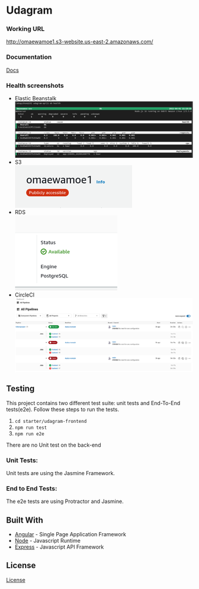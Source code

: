 # Udagram

### Working URL
http://omaewamoe1.s3-website.us-east-2.amazonaws.com/

### Documentation
<a href="/docs/">Docs</a>
### Health screenshots
- Elastic Beanstalk
![Eb Health](/screenshots/eb%20health.png)
- S3  
![S3 bucket](/screenshots/s3%20health.png)
- RDS  
![RDS](/screenshots/rds%20health.png)
- CircleCI  
![circleCI](/screenshots/circleci.png)

## Testing

This project contains two different test suite: unit tests and End-To-End tests(e2e). Follow these steps to run the tests.

1. `cd starter/udagram-frontend`
1. `npm run test`
1. `npm run e2e`

There are no Unit test on the back-end

### Unit Tests:

Unit tests are using the Jasmine Framework.

### End to End Tests:

The e2e tests are using Protractor and Jasmine.

## Built With

- [Angular](https://angular.io/) - Single Page Application Framework
- [Node](https://nodejs.org) - Javascript Runtime
- [Express](https://expressjs.com/) - Javascript API Framework

## License

[License](LICENSE.txt)
